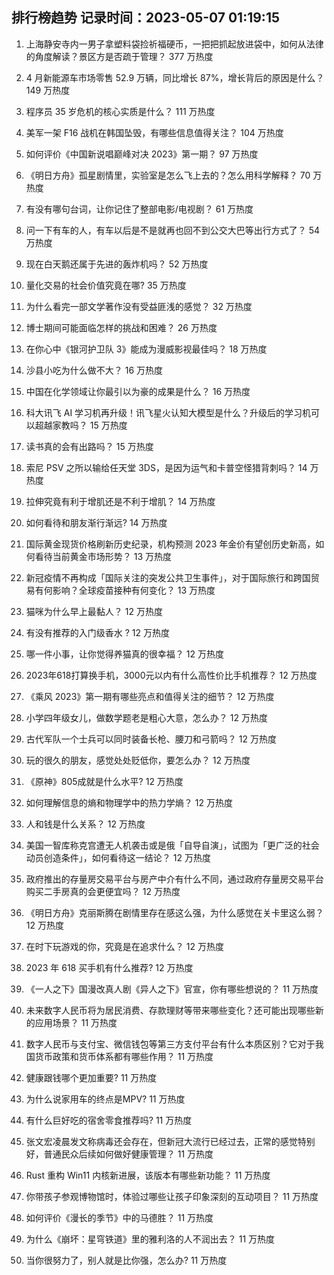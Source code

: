 
## 排行榜趋势 记录时间：2023-05-07 01:19:15
  
  1. 上海静安寺内一男子拿塑料袋捡祈福硬币，一把把抓起放进袋中，如何从法律的角度解读？景区方是否疏于管理？ 377 万热度
    
  2. 4 月新能源车市场零售 52.9 万辆，同比增长 87%，增长背后的原因是什么？ 149 万热度
    
  3. 程序员 35 岁危机的核心实质是什么？ 111 万热度
    
  4. 美军一架 F16 战机在韩国坠毁，有哪些信息值得关注？ 104 万热度
    
  5. 如何评价《中国新说唱巅峰对决 2023》第一期？ 97 万热度
    
  6. 《明日方舟》孤星剧情里，实验室是怎么飞上去的？怎么用科学解释？ 70 万热度
    
  7. 有没有哪句台词，让你记住了整部电影/电视剧？ 61 万热度
    
  8. 问一下有车的人，有车以后是不是就再也回不到公交大巴等出行方式了？ 54 万热度
    
  9. 现在白天鹅还属于先进的轰炸机吗？ 52 万热度
    
  10. 量化交易的社会价值究竟在哪? 35 万热度
    
  11. 为什么看完一部文学著作没有受益匪浅的感觉？ 32 万热度
    
  12. 博士期间可能面临怎样的挑战和困难？ 26 万热度
    
  13. 在你心中《银河护卫队 3》能成为漫威影视最佳吗？ 18 万热度
    
  14. 沙县小吃为什么做不大？ 16 万热度
    
  15. 中国在化学领域让你最引以为豪的成果是什么？ 16 万热度
    
  16. 科大讯飞 AI 学习机再升级！讯飞星火认知大模型是什么？升级后的学习机可以超越家教吗？ 15 万热度
    
  17. 读书真的会有出路吗？ 15 万热度
    
  18. 索尼 PSV 之所以输给任天堂 3DS，是因为运气和卡普空怪猎背刺吗？ 14 万热度
    
  19. 拉伸究竟有利于增肌还是不利于增肌？ 14 万热度
    
  20. 如何看待和朋友渐行渐远? 14 万热度
    
  21. 国际黄金现货价格刷新历史纪录，机构预测 2023 年金价有望创历史新高，如何看待当前黄金市场形势？ 13 万热度
    
  22. 新冠疫情不再构成「国际关注的突发公共卫生事件」，对于国际旅行和跨国贸易有何影响？全球疫苗接种有何变化？ 13 万热度
    
  23. 猫咪为什么早上最黏人？ 12 万热度
    
  24. 有没有推荐的入门级香水 ? 12 万热度
    
  25. 哪一件小事，让你觉得养猫真的很幸福？ 12 万热度
    
  26. 2023年618打算换手机，3000元以内有什么高性价比手机推荐？ 12 万热度
    
  27. 《乘风 2023》第一期有哪些亮点和值得关注的细节？ 12 万热度
    
  28. 小学四年级女儿，做数学题老是粗心大意，怎么办？ 12 万热度
    
  29. 古代军队一个士兵可以同时装备长枪、腰刀和弓箭吗？ 12 万热度
    
  30. 玩的很久的朋友，感觉处处贬低你，要怎么办？ 12 万热度
    
  31. 《原神》805成就是什么水平? 12 万热度
    
  32. 如何理解信息的熵和物理学中的热力学熵？ 12 万热度
    
  33. 人和钱是什么关系？ 12 万热度
    
  34. 美国一智库称克宫遭无人机袭击或是俄「自导自演」，试图为「更广泛的社会动员创造条件」，如何看待这一结论？ 12 万热度
    
  35. 政府推出的存量房交易平台与房产中介有什么不同，通过政府存量房交易平台购买二手房真的会更便宜吗？ 12 万热度
    
  36. 《明日方舟》克丽斯腾在剧情里存在感这么强，为什么感觉在关卡里这么弱？ 12 万热度
    
  37. 在时下玩游戏的你，究竟是在追求什么？ 12 万热度
    
  38. 2023 年 618 买手机有什么推荐? 12 万热度
    
  39. 《一人之下》国漫改真人剧《异人之下》官宣，你有哪些想说的？ 11 万热度
    
  40. 未来数字人民币将为居民消费、存款理财等带来哪些变化？还可能出现哪些新的应用场景？ 11 万热度
    
  41. 数字人民币与支付宝、微信钱包等第三方支付平台有什么本质区别？它对于我国货币政策和货币体系都有哪些作用？ 11 万热度
    
  42. 健康跟钱哪个更加重要? 11 万热度
    
  43. 为什么说家用车的终点是MPV? 11 万热度
    
  44. 有什么巨好吃的宿舍零食推荐吗? 11 万热度
    
  45. 张文宏凌晨发文称病毒还会存在，但新冠大流行已经过去，正常的感觉特别好，普通民众后续如何做好健康管理？ 11 万热度
    
  46. Rust 重构 Win11 内核新进展，该版本有哪些新功能？ 11 万热度
    
  47. 你带孩子参观博物馆时，体验过哪些让孩子印象深刻的互动项目？ 11 万热度
    
  48. 如何评价《漫长的季节》中的马德胜？ 11 万热度
    
  49. 为什么《崩坏：星穹铁道》里的雅利洛的人不润出去？ 11 万热度
    
  50. 当你很努力了，别人就是比你强，怎么办? 11 万热度
    